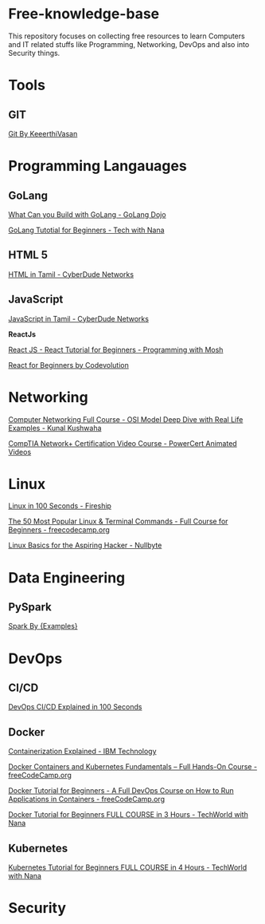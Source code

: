 # Free-knowledge-base

This repository focuses on collecting free resources to learn Computers and IT related stuffs like Programming, Networking, DevOps and also into Security things.

# Tools

## GIT

[Git By KeeerthiVasan](https://www.youtube.com/)

# Programming Langauages

## GoLang

[What Can you Build with GoLang - GoLang Dojo](https://www.youtube.com/watch?v=4fjNO9CuqVs)

[GoLang Tutotial for Beginners - Tech with Nana](https://www.youtube.com/watch?v=yyUHQIec83I)


## HTML 5

[HTML in Tamil - CyberDude Networks](https://www.youtube.com/watch?v=aGHVddspRq0&list=PL73Obo20O_7gcXt0cfQA14jey8zavtKAq)


## JavaScript

[JavaScript in Tamil - CyberDude Networks](https://www.youtube.com/watch?v=OuUqS8Po5ps&list=PL73Obo20O_7ihsIM5K-hHYPrcqkkdQcLa)

**ReactJs**

[React JS - React Tutorial for Beginners - Programming with Mosh](https://www.youtube.com/watch?v=Ke90Tje7VS0)

[React for Beginners by Codevolution](https://www.youtube.com/watch?v=QFaFIcGhPoM&list=PLC3y8-rFHvwgg3vaYJgHGnModB54rxOk3&ab_channel=Codevolution)


# Networking

[Computer Networking Full Course - OSI Model Deep Dive with Real Life Examples -  Kunal Kushwaha](https://youtu.be/IPvYjXCsTg8)

[CompTIA Network+ Certification Video Course - PowerCert Animated Videos](https://www.youtube.com/watch?v=vrh0epPAC5w)

# Linux

[Linux in 100 Seconds - Fireship](https://youtu.be/rrB13utjYV4)

[The 50 Most Popular Linux & Terminal Commands - Full Course for Beginners - freecodecamp.org](https://youtu.be/ZtqBQ68cfJc)

[Linux Basics for the Aspiring Hacker - Nullbyte](https://null-byte.wonderhowto.com/how-to/linux-basics/)


# Data Engineering

## PySpark

[Spark By {Examples}](https://sparkbyexamples.com/)

# DevOps

## CI/CD

[DevOps CI/CD Explained in 100 Seconds](https://www.youtube.com/watch?v=scEDHsr3APg)

## Docker

[Containerization Explained - IBM Technology](https://www.youtube.com/watch?v=0qotVMX-J5s)

[Docker Containers and Kubernetes Fundamentals – Full Hands-On Course - freeCodeCamp.org](https://www.youtube.com/watch?v=kTp5xUtcalw)


[Docker Tutorial for Beginners - A Full DevOps Course on How to Run Applications in Containers - freeCodeCamp.org](https://www.youtube.com/watch?v=fqMOX6JJhGo)

[Docker Tutorial for Beginners FULL COURSE in 3 Hours - TechWorld with Nana](https://www.youtube.com/watch?v=3c-iBn73dDE)

## Kubernetes

[Kubernetes Tutorial for Beginners FULL COURSE in 4 Hours - TechWorld with Nana](https://www.youtube.com/watch?v=X48VuDVv0do)

# Security
